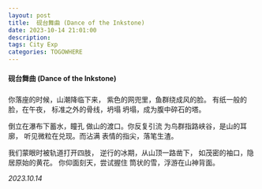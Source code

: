 ```yaml
---
layout: post
title:  砚台舞曲 (Dance of the Inkstone)
date: 2023-10-14 21:01:00
description: 
tags: City Exp
categories: TOGOWHERE
---
```


#### 砚台舞曲 (Dance of the Inkstone)  
#####

你落座的时候，山潮降临下来，
紫色的网兜里，鱼群绕成风的脸。
有纸一般的脸，在午夜，
标准之外的骨线，坍塌
坍塌，成为腹中碎石的塔。

倒立在瀑布下蓄水，瞳孔
做山的渡口。你反复引流
为鸟群指路峡谷，是山的耳廓，
听见微粒在兑现。而沾满
表情的指尖，落笔生渣。

我们蒙眼时被轨道打开四肢，
逆行的冰期，从山顶一路凿下，
如茂密的袖口，隐居原始的黄花。
你仰面刻天，尝试握住
筒状的雪，浮游在山神背面。

*2023.10.14*

